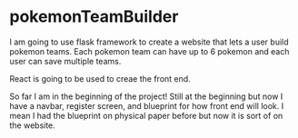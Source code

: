 # pokemonTeamBuilder

I am going to use flask framework to create a website that lets a user build pokemon teams. Each pokemon team can have up to 6 pokemon and each user can save multiple teams.

React is going to be used to creae the front end.

So far I am in the beginning of the project! Still at the beginning but now I have a navbar, register screen, and blueprint for how front end will look. I mean I had the blueprint on physical paper before but now it is sort of on the website.
